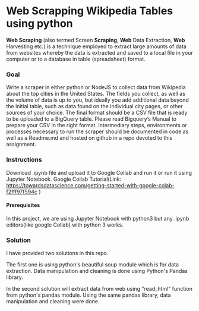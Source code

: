 # Web Scrapping Wikipedia Tables using python

**Web Scraping** (also termed Screen **Scraping**, **Web** Data Extraction, **Web** Harvesting etc.) is a technique employed to extract large amounts of data from websites whereby the data is extracted and saved to a local file in your computer or to a database in table (spreadsheet) format.

### Goal


Write a scraper in either python or NodeJS to collect data from Wikipedia about the top cities in the United States. The fields you collect, as well as the volume of data is up to you, but ideally you add additional data beyond the initial table, such as data found on the individual city pages, or other sources of your choice. The final format should be a CSV file that is ready to be uploaded to a BigQuery table. Please read Bigquery’s Manual to prepare your CSV in the right format. Intermediary steps, environments or processes necessary to run the scraper should be documented in code as well as a Readme.md and hosted on github in a repo devoted to this assignment.

### Instructions

Download .ipynb file and upload it to Google Collab and run it or run it using Jupyter Notebook. Google Collab Tutorial(Link: https://towardsdatascience.com/getting-started-with-google-colab-f2fff97f594c )

#### Prerequisites

In this project, we are using Jupyter Notebook with python3 but any .ipynb editors(like google Collab) with python 3 works.

### Solution

I have provided two solutions in this repo.

The first one is using python's beautiful soup module which is for data extraction. Data manipulation and cleaning is done using Python's Pandas library.

In the second solution will extract data from web using "read_html" function from python's pandas module. Using the same pandas library, data manipulation and cleaning were done.
